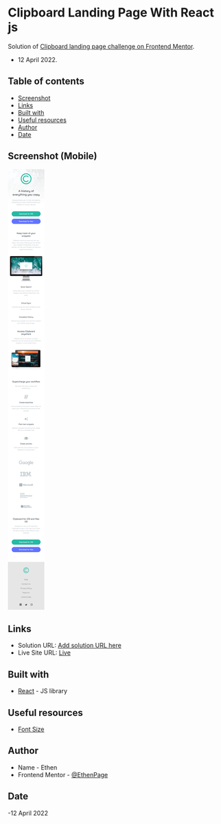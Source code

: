 # Clipboard Landing Page With React js

Solution of [Clipboard landing page challenge on Frontend Mentor](https://www.frontendmentor.io/challenges/clipboard-landing-page-5cc9bccd6c4c91111378ecb9).

- 12 April 2022.

## Table of contents

- [Screenshot](#screenshot)
- [Links](#links)
- [Built with](#built-with)
- [Useful resources](#useful-resources)
- [Author](#author)
- [Date](#date)

## Screenshot (Mobile)

![](./mobile.png)

## Links

- Solution URL: [Add solution URL here](https://your-solution-url.com)
- Live Site URL: [Live](https://ethenpage.github.io/clipboard-landing-page/)

## Built with

- [React](https://reactjs.org/) - JS library

## Useful resources

- [Font Size](https://type-scale.com/)

## Author

- Name - Ethen
- Frontend Mentor - [@EthenPage](https://www.frontendmentor.io/profile/ethenpage)

## Date

-12 April 2022
